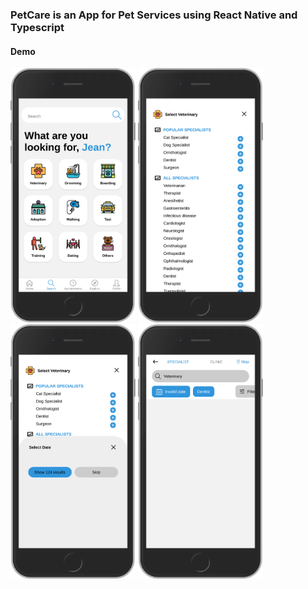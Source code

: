### PetCare is an App for Pet Services using React Native and Typescript

#### Demo
<img src = "https://github.com/mstva/PetCare/blob/main/petcare-screenshots/1.png" width ="200" /> <img src = "https://github.com/mstva/PetCare/blob/main/petcare-screenshots/2.png" width ="200" /> <img src = "https://github.com/mstva/PetCare/blob/main/petcare-screenshots/3.png" width ="200" /> <img src = "https://github.com/mstva/PetCare/blob/main/petcare-screenshots/4.png" width ="200" />
